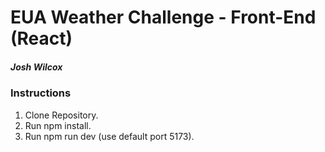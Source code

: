 # EUA Weather Challenge - Front-End (React)

##### Josh Wilcox

### Instructions

1. Clone Repository.
2. Run npm install.
3. Run npm run dev (use default port 5173).
